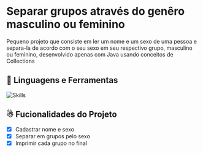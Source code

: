 #  Separar grupos através do genêro masculino ou feminino

Pequeno projeto que consiste em ler um nome e um sexo de uma pessoa e separa-la de acordo com o seu sexo em seu respectivo grupo, masculino ou feminino, desenvolvido apenas com Java usando conceitos de Collections
  </p>


## &#128123; Linguagens e Ferramentas

![Skills](https://skillicons.dev/icons?i=java)

## &#9731; Fucionalidades do Projeto

- [x] Cadastrar nome e sexo
- [x] Separar em grupos pelo sexo
- [x] Imprimir cada grupo no final
